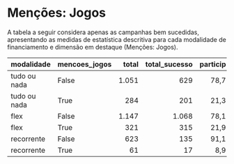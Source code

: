 # Menções: Jogos

A tabela a seguir considera apenas as campanhas bem sucedidas, apresentando as medidas
de estatística descritiva para cada modalidade de financiamento e dimensão em destaque
(Menções: Jogos).

| modalidade   | mencoes_jogos   |   total |   total_sucesso |   particip |   taxa_sucesso |   valor_sucesso |   media_sucesso |   std_sucesso |   min_sucesso |   max_sucesso |
|:-------------|:----------------|--------:|----------------:|-----------:|---------------:|----------------:|----------------:|--------------:|--------------:|--------------:|
| tudo ou nada | False           |    1.051 |             629 |       78,7 |           59,8 |     18.458.513,51 |        29.345,81 |      42.800,98 |         41,82 |     537.544,55 |
| tudo ou nada | True            |     284 |             201 |       21,3 |           70,8 |      5.604.766,32 |        27.884,41 |      51.240,25 |       1.411,86 |     679.297,66 |
| flex         | False           |    1.147 |            1.068 |       78,1 |           93,1 |     13.714.158,76 |        12.840,97 |      34.241,82 |         10,77 |     708.972,78 |
| flex         | True            |     321 |             315 |       21,9 |           98,1 |      4.647.973,18 |        14.755,47 |      32.882,80 |         40,22 |     475.290,95 |
| recorrente   | False           |     623 |             135 |       91,1 |           21,7 |        35.385,59 |          262,12 |        548,23 |          1,09 |       3.475,05 |
| recorrente   | True            |      61 |              17 |        8,9 |           27,9 |         7.801,37 |          458,90 |       1.200,33 |          6,10 |       5.087,08 |
